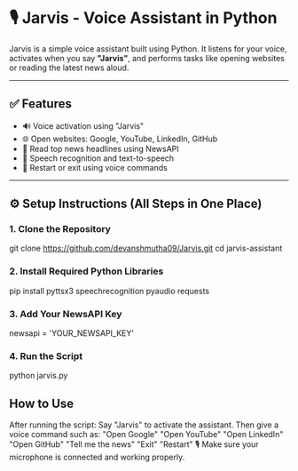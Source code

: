 # 🎙️ Jarvis - Voice Assistant in Python

Jarvis is a simple voice assistant built using Python. It listens for your voice, activates when you say **"Jarvis"**, and performs tasks like opening websites or reading the latest news aloud.

---

## ✅ Features

- 🔊 Voice activation using "Jarvis"
- 🌐 Open websites: Google, YouTube, LinkedIn, GitHub
- 📰 Read top news headlines using NewsAPI
- 🎤 Speech recognition and text-to-speech
- 🔁 Restart or exit using voice commands

---

## ⚙️ Setup Instructions (All Steps in One Place)

### 1. Clone the Repository
git clone https://github.com/devanshmutha09/Jarvis.git
cd jarvis-assistant 

### 2. Install Required Python Libraries
pip install pyttsx3 speechrecognition pyaudio requests

### 3. Add Your NewsAPI Key
newsapi = 'YOUR_NEWSAPI_KEY'

### 4. Run the Script
python jarvis.py

## How to Use
After running the script:
Say "Jarvis" to activate the assistant.
Then give a voice command such as:
  "Open Google"
  "Open YouTube"
  "Open LinkedIn"
  "Open GitHub"
  "Tell me the news"
  "Exit"
  "Restart"
  🎙️ Make sure your microphone is connected and working properly.
